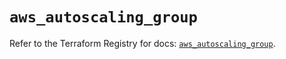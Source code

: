 # `aws_autoscaling_group`

Refer to the Terraform Registry for docs: [`aws_autoscaling_group`](https://registry.terraform.io/providers/hashicorp/aws/6.11.0/docs/resources/autoscaling_group).
